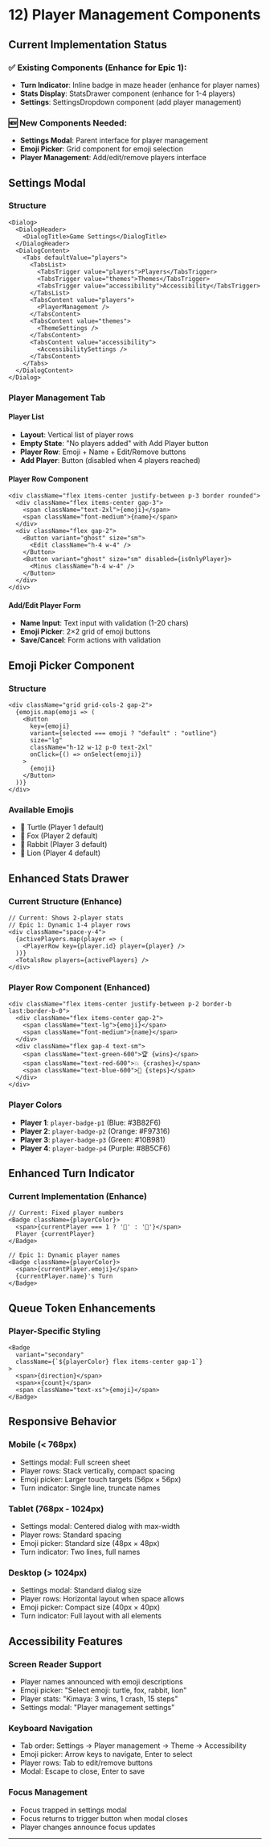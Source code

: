 # 12) Player Management Components

## Current Implementation Status

### ✅ **Existing Components (Enhance for Epic 1):**
- **Turn Indicator**: Inline badge in maze header (enhance for player names)
- **Stats Display**: StatsDrawer component (enhance for 1-4 players)
- **Settings**: SettingsDropdown component (add player management)

### 🆕 **New Components Needed:**
- **Settings Modal**: Parent interface for player management
- **Emoji Picker**: Grid component for emoji selection
- **Player Management**: Add/edit/remove players interface

## Settings Modal

### Structure
```tsx
<Dialog>
  <DialogHeader>
    <DialogTitle>Game Settings</DialogTitle>
  </DialogHeader>
  <DialogContent>
    <Tabs defaultValue="players">
      <TabsList>
        <TabsTrigger value="players">Players</TabsTrigger>
        <TabsTrigger value="themes">Themes</TabsTrigger>
        <TabsTrigger value="accessibility">Accessibility</TabsTrigger>
      </TabsList>
      <TabsContent value="players">
        <PlayerManagement />
      </TabsContent>
      <TabsContent value="themes">
        <ThemeSettings />
      </TabsContent>
      <TabsContent value="accessibility">
        <AccessibilitySettings />
      </TabsContent>
    </Tabs>
  </DialogContent>
</Dialog>
```

### Player Management Tab

#### Player List
- **Layout**: Vertical list of player rows
- **Empty State**: "No players added" with Add Player button
- **Player Row**: Emoji + Name + Edit/Remove buttons
- **Add Player**: Button (disabled when 4 players reached)

#### Player Row Component
```tsx
<div className="flex items-center justify-between p-3 border rounded">
  <div className="flex items-center gap-3">
    <span className="text-2xl">{emoji}</span>
    <span className="font-medium">{name}</span>
  </div>
  <div className="flex gap-2">
    <Button variant="ghost" size="sm">
      <Edit className="h-4 w-4" />
    </Button>
    <Button variant="ghost" size="sm" disabled={isOnlyPlayer}>
      <Minus className="h-4 w-4" />
    </Button>
  </div>
</div>
```

#### Add/Edit Player Form
- **Name Input**: Text input with validation (1-20 chars)
- **Emoji Picker**: 2×2 grid of emoji buttons
- **Save/Cancel**: Form actions with validation

## Emoji Picker Component

### Structure
```tsx
<div className="grid grid-cols-2 gap-2">
  {emojis.map(emoji => (
    <Button
      key={emoji}
      variant={selected === emoji ? "default" : "outline"}
      size="lg"
      className="h-12 w-12 p-0 text-2xl"
      onClick={() => onSelect(emoji)}
    >
      {emoji}
    </Button>
  ))}
</div>
```

### Available Emojis
- 🐢 Turtle (Player 1 default)
- 🦊 Fox (Player 2 default)
- 🐰 Rabbit (Player 3 default)
- 🦁 Lion (Player 4 default)

## Enhanced Stats Drawer

### Current Structure (Enhance)
```tsx
// Current: Shows 2-player stats
// Epic 1: Dynamic 1-4 player rows
<div className="space-y-4">
  {activePlayers.map(player => (
    <PlayerRow key={player.id} player={player} />
  ))}
  <TotalsRow players={activePlayers} />
</div>
```

### Player Row Component (Enhanced)
```tsx
<div className="flex items-center justify-between p-2 border-b last:border-b-0">
  <div className="flex items-center gap-2">
    <span className="text-lg">{emoji}</span>
    <span className="font-medium">{name}</span>
  </div>
  <div className="flex gap-4 text-sm">
    <span className="text-green-600">🏆 {wins}</span>
    <span className="text-red-600">💥 {crashes}</span>
    <span className="text-blue-600">👣 {steps}</span>
  </div>
</div>
```

### Player Colors
- **Player 1**: `player-badge-p1` (Blue: #3B82F6)
- **Player 2**: `player-badge-p2` (Orange: #F97316)
- **Player 3**: `player-badge-p3` (Green: #10B981)
- **Player 4**: `player-badge-p4` (Purple: #8B5CF6)

## Enhanced Turn Indicator

### Current Implementation (Enhance)
```tsx
// Current: Fixed player numbers
<Badge className={playerColor}>
  <span>{currentPlayer === 1 ? '🐢' : '🦊'}</span>
  Player {currentPlayer}
</Badge>

// Epic 1: Dynamic player names
<Badge className={playerColor}>
  <span>{currentPlayer.emoji}</span>
  {currentPlayer.name}'s Turn
</Badge>
```

## Queue Token Enhancements

### Player-Specific Styling
```tsx
<Badge 
  variant="secondary"
  className={`${playerColor} flex items-center gap-1`}
>
  <span>{direction}</span>
  <span>×{count}</span>
  <span className="text-xs">{emoji}</span>
</Badge>
```

## Responsive Behavior

### Mobile (< 768px)
- Settings modal: Full screen sheet
- Player rows: Stack vertically, compact spacing
- Emoji picker: Larger touch targets (56px × 56px)
- Turn indicator: Single line, truncate names

### Tablet (768px - 1024px)
- Settings modal: Centered dialog with max-width
- Player rows: Standard spacing
- Emoji picker: Standard size (48px × 48px)
- Turn indicator: Two lines, full names

### Desktop (> 1024px)
- Settings modal: Standard dialog size
- Player rows: Horizontal layout when space allows
- Emoji picker: Compact size (40px × 40px)
- Turn indicator: Full layout with all elements

## Accessibility Features

### Screen Reader Support
- Player names announced with emoji descriptions
- Emoji picker: "Select emoji: turtle, fox, rabbit, lion"
- Player stats: "Kimaya: 3 wins, 1 crash, 15 steps"
- Settings modal: "Player management settings"

### Keyboard Navigation
- Tab order: Settings → Player management → Theme → Accessibility
- Emoji picker: Arrow keys to navigate, Enter to select
- Player rows: Tab to edit/remove buttons
- Modal: Escape to close, Enter to save

### Focus Management
- Focus trapped in settings modal
- Focus returns to trigger button when modal closes
- Player changes announce focus updates

---
